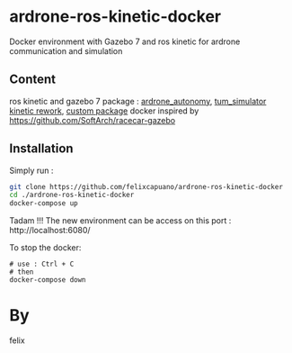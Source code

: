 # ardrone-ros-kinetic-docker
Docker environment with Gazebo 7 and ros kinetic for ardrone communication and simulation

## Content
ros kinetic and gazebo 7
package : [ardrone_autonomy](https://github.com/AutonomyLab/ardrone_autonomy), [tum_simulator kinetic rework](https://github.com/angelsantamaria/tum_simulator),
[custom package](https://github.com/felixcapuano/ardrone-facetracker)
docker inspired by https://github.com/SoftArch/racecar-gazebo

## Installation
Simply run :
```bash
git clone https://github.com/felixcapuano/ardrone-ros-kinetic-docker
cd ./ardrone-ros-kinetic-docker
docker-compose up
```

Tadam !!!
The new environment can be access on this port :
http://localhost:6080/


To stop the docker:
```bash*
# use : Ctrl + C
# then
docker-compose down
```

# By
felix